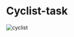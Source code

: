 # Cyclist-task
![cyclist](https://user-images.githubusercontent.com/78367959/132454571-c6939aa9-2cfb-421e-9921-47a355e0cc95.png)
